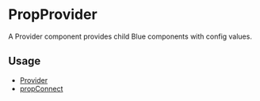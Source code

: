 # PropProvider

A Provider component provides child Blue components with config values.

## Usage

* [Provider](./docs/Provider.md)
* [propConnect](./docs/propConnect.md)

